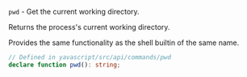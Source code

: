 `pwd` - Get the current working directory.

Returns the process's current working directory.

Provides the same functionality as the shell builtin of the same name.

```ts
// Defined in yavascript/src/api/commands/pwd
declare function pwd(): string;
```
